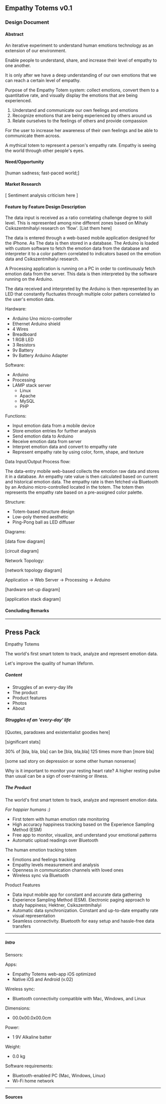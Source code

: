 <!-- 
*   Empathy Totems
*   Design Document 
*   Luis Cielak
*   2013-04-20
-->

## Empathy Totems v0.1

### Design Document

#### Abstract

An iterative experiment to understand human emotions technology as an extension of our environment.

Enable people to understand, share, and increase their level of empathy to one another.

It is only after we have a deep understanding of our own emotions that we can reach a certain level of empathy.

Purpose of the Empathy Totem system:
collect emotions, convert them to a quantitative rate, and visually display the emotions that are being experienced.

1. Understand and communicate our own feelings and emotions
2. Recognize emotions that are being experienced by others around us
3. Relate ourselves to the feelings of others and provide compassion

For the user to increase her awareness of their own feelings and be able to communicate them across.

A mythical totem to represent a person's empathy rate. Empathy is seeing the world through other people's eyes. 

<!-- Abstract meta: 
    motivation, problem statement, approach, results, conclusions // http://www.ece.cmu.edu/~koopman/essays/abstract.html
    -or-
    purpose, methods, scope, results, conclusions, and recommendations. -->

<!-- Abstract contents:
    Why the design exists; How does the design fit that role -->

<!-- Abstract: Intro -->

<!-- Abstract: Body -->

<!-- Abstract: Conclusion -->


#### Need/Opportunity

[human sadness; fast-paced world;]

#### Market Research

[ Sentiment analysis criticism here ]

#### Feature by Feature Design Description

The data input is received as a ratio correlating challenge degree to skill level. This is represented among nine different zones based on Mihaly Csikszentmihalyi research on 'flow'. [List them here]

The data is entered through a web-based mobile application designed for the iPhone. As The data is then stored in a database. The Arduino is loaded with custom software to fetch the emotion data from the database and interpreter it to a color pattern correlated to indicators based on the emotion data and Csikszentmihalyi research.

A Processing application is running on a PC in order to continuously fetch emotion data from the server. This data is then interpreted by the software running on the Arduino.

The data received and interpreted by the Arduino is then represented by an LED that constantly fluctuates through multiple color patters correlated to the user's emotion data.


<!-- Features: Hardware -->
Hardware:

- Arduino Uno micro-controller
- Ethernet Arduino shield
- 4 Wires
- Breadboard
- 1 RGB LED
- 3 Resistors
- 9v Battery
- 9v Battery Arduino Adapter


<!-- Features: Setting up the hardware -->

<!-- Features: Software -->
Software:

- Arduino
- Processing
- LAMP stack server
    - Linux
    - Apache
    - MySQL
    - PHP


Functions:

- Input emotion data from a mobile device
- Store emotion entries for further analysis
- Send emotion data to Arduino
- Receive emotion data from server
- Interpret emotion data and convert to empathy rate
- Represent empathy rate by using color, form, shape, and texture


<!-- Features: Data I/O flow -->
Data Input/Output Process flow:

The data-entry mobile web-based collects the emotion raw data and stores it in a database. An empathy rate value is then calculated based on current and historical emotion data. The empathy rate is then fetched via Bluetooth by an Arduino micro-controlled located in the totem. The totem then represents the empathy rate based on a pre-assigned color palette.

<!-- Features: Information Output -->

<!-- Features: Physical Structure -->
Structure: 

- Totem-based structure design
- Low-poly themed aesthetic
- Ping-Pong ball as LED diffuser

<!-- Features: Diagrams -->
Diagrams: 

[data flow diagram]

[circuit diagram]

Network Topology:

[network topology diagram]

Application &rarr; Web Server &rarr; Processing &rarr; Arduino

[hardware set-up diagram]

[application stack diagram]


#### Concluding Remarks



- - -



## Press Pack

Empathy Totems

The world's first smart totem to track, analyze and represent emotion data.

Let's improve the quality of human lifeform.

##### Content

- Struggles of an every-day life
- The product
- Product features
- Photos
- About

##### Struggles of an 'every-day' life

[Quotes, paradoxes and existentialist goodies here]

[significant stats]

30% of [bla, bla, bla] can be [bla, bla,bla] 125 times more than [more bla]

[some sad story on depression or some other human nonsense]

Why is it important to monitor your resting heart rate? A higher resting pulse than usual can be a sign of over-training or illness.


##### The Product

The world's first smart totem to track, analyze and represent emotion data.

<!-- For a happier life :) -->

*For happier humans :)*

- First totem with human emotion rate monitoring
- High accuracy happiness tracking based on the Experience Sampling Method (ESM)
- Free app to monitor, visualize, and understand your emotional patterns
- Automatic upload readings over Bluetooth


The human emotion tracking totem

- Emotions and feelings tracking
- Empathy levels measurement and analysis
- Openness in communication channels with loved ones
- Wireless sync via Bluetooth

Product Features

- Data input mobile app for constant and accurate data gathering
- Experience Sampling Method (ESM). Electronic paging approach to study happiness; Hektner, Csikszentmihalyi
- Automatic data synchronization. Constant and up-to-date empathy rate visual representation 
- Seamless connectivity. Bluetooth for easy setup and hassle-free data transfers


- - -

##### Intro

Sensors:


Apps:

- Empathy Totems web-app iOS optimized
- Native iOS and Android (v.02)

Wireless sync:

- Bluetooth connectivity compatible with Mac, Windows, and Linux

Dimensions:

- 00.0x00.0x00.0cm

Power:

- 1 9V Alkaline batter

Weight:

- 0.0 kg

Software requirements:

- Bluetooth-enabled PC (Mac, Windows, Linux)
- Wi-Fi home network


- - -



#### Sources


<!-- 

### Notes:

Einfühlungsvermögen -> Empathy
	
	[ ] http://en.wikipedia.org/wiki/Empathy


- - -

-->



<!-- 

### v0.2

Hardware:

- WiFi Shield

Software:

- Configure empathy rate representation patterns

Enclosure:

- 

-->








